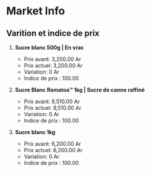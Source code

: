 # Market Info

## Varition et indice de prix

1. **Sucre blanc 500g | En vrac**
   - Prix avant: 3,200.00 Ar
   - Prix actuel: 3,200.00 Ar
   - Variation: 0 Ar
   - Indice de prix : 100.00

2. **Sucre Blanc Ramatoa™ 1kg | Sucre de canne raffiné**
   - Prix avant: 9,510.00 Ar
   - Prix actuel: 9,510.00 Ar
   - Variation: 0 Ar
   - Indice de prix : 100.00

3. **Sucre blanc 1kg**
   - Prix avant: 6,200.00 Ar
   - Prix actuel: 6,200.00 Ar
   - Variation: 0 Ar
   - Indice de prix : 100.00

